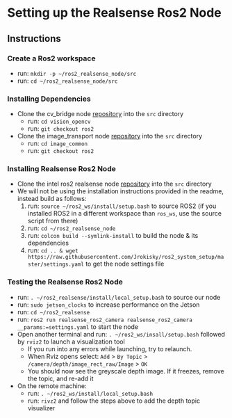 # Setting up the Realsense Ros2 Node

## Instructions

### Create a Ros2 workspace
  * run: `mkdir -p ~/ros2_realsense_node/src`
  * run: `cd ~/ros2_realsense_node/src`
  
### Installing Dependencies
  * Clone the cv_bridge node [repository][2] into the `src` directory
    * run: `cd vision_opencv`
    * run: `git checkout ros2`
  * Clone the image_transport node [repository][4] into the `src` directory
    * run: `cd image_common`
    * run: `git checkout ros2`
  
### Installing Realsense Ros2 Node
  * Clone the intel ros2 realsense node [repository][1] into the `src` directory
  * We will not be using the installation instructions provided in the readme, instead build as follows:
    1. run: `source ~/ros2_ws/install/setup.bash` to source ROS2 (if you installed ROS2 in a different workspace than `ros_ws`, use the source script from there)
    2. run: `cd ~/ros2_realsense_node` 
    3. run: `colcon build --symlink-install` to build the node & its dependencies
    4. run: `cd .. & wget https://raw.githubusercontent.com/Jrokisky/ros2_system_setup/master/settings.yaml` to get the node settings file

### Testing the Realsense Ros2 Node
  * run: `. ~/ros2_realsense/install/local_setup.bash` to source our node
  * run: `sudo jetson_clocks` to increase performance on the Jetson
  * run: `cd ~/ros2_realsense`
  * run: `ros2 run realsense_ros2_camera realsense_ros2_camera __params:=settings.yaml` to start the node
  * Open another terminal and run: `. ~/ros2_ws/insall/setup.bash` followed by `rviz2` to launch a visualization tool
    * If you run into any errors while launching, try to relaunch.
    * When Rviz opens select: `Add` > `By Topic` > `/camera/depth/image_rect_raw/Image` > `OK`
    * You should now see the greyscale depth image. If it freezes, remove the topic, and re-add it
  * On the remote machine:
    * run: `. ~/ros2_ws/install/local_setup.bash`
    * run: `rivz2` and follow the steps above to add the depth topic visualizer

[1]:https://github.com/intel/ros2_intel_realsense.git
[2]:https://github.com/ros-perception/vision_opencv
[3]:https://github.com/ros-perception/vision_opencv/tree/ros2/cv_bridge
[4]:https://github.com/ros-perception/image_common/tree/ros2
